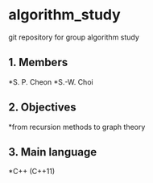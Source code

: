 # algorithm_study
git repository for group algorithm study

## 1. Members

  *S. P. Cheon
  *S.-W. Choi

## 2. Objectives

  *from recursion methods
to graph theory

## 3. Main language

  *C++ (C++11)



